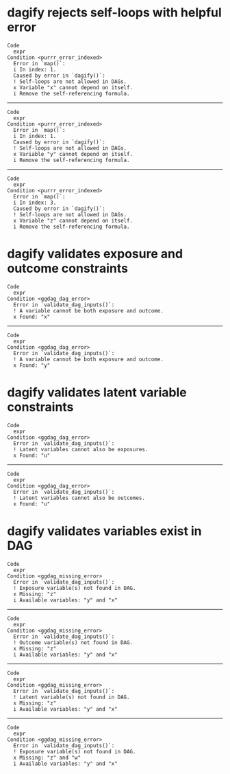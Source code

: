 # dagify rejects self-loops with helpful error

    Code
      expr
    Condition <purrr_error_indexed>
      Error in `map()`:
      i In index: 1.
      Caused by error in `dagify()`:
      ! Self-loops are not allowed in DAGs.
      x Variable "x" cannot depend on itself.
      i Remove the self-referencing formula.

---

    Code
      expr
    Condition <purrr_error_indexed>
      Error in `map()`:
      i In index: 1.
      Caused by error in `dagify()`:
      ! Self-loops are not allowed in DAGs.
      x Variable "y" cannot depend on itself.
      i Remove the self-referencing formula.

---

    Code
      expr
    Condition <purrr_error_indexed>
      Error in `map()`:
      i In index: 3.
      Caused by error in `dagify()`:
      ! Self-loops are not allowed in DAGs.
      x Variable "z" cannot depend on itself.
      i Remove the self-referencing formula.

# dagify validates exposure and outcome constraints

    Code
      expr
    Condition <ggdag_dag_error>
      Error in `validate_dag_inputs()`:
      ! A variable cannot be both exposure and outcome.
      x Found: "x"

---

    Code
      expr
    Condition <ggdag_dag_error>
      Error in `validate_dag_inputs()`:
      ! A variable cannot be both exposure and outcome.
      x Found: "y"

# dagify validates latent variable constraints

    Code
      expr
    Condition <ggdag_dag_error>
      Error in `validate_dag_inputs()`:
      ! Latent variables cannot also be exposures.
      x Found: "u"

---

    Code
      expr
    Condition <ggdag_dag_error>
      Error in `validate_dag_inputs()`:
      ! Latent variables cannot also be outcomes.
      x Found: "u"

# dagify validates variables exist in DAG

    Code
      expr
    Condition <ggdag_missing_error>
      Error in `validate_dag_inputs()`:
      ! Exposure variable(s) not found in DAG.
      x Missing: "z"
      i Available variables: "y" and "x"

---

    Code
      expr
    Condition <ggdag_missing_error>
      Error in `validate_dag_inputs()`:
      ! Outcome variable(s) not found in DAG.
      x Missing: "z"
      i Available variables: "y" and "x"

---

    Code
      expr
    Condition <ggdag_missing_error>
      Error in `validate_dag_inputs()`:
      ! Latent variable(s) not found in DAG.
      x Missing: "z"
      i Available variables: "y" and "x"

---

    Code
      expr
    Condition <ggdag_missing_error>
      Error in `validate_dag_inputs()`:
      ! Exposure variable(s) not found in DAG.
      x Missing: "z" and "w"
      i Available variables: "y" and "x"

